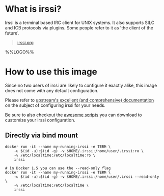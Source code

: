 # What is irssi?

Irssi is a terminal based IRC client for UNIX systems. It also supports SILC
and ICB protocols via plugins. Some people refer to it as 'the client of the
future'.

> [irssi.org](http://irssi.org)

%%LOGO%%

# How to use this image

Since no two users of irssi are likely to configure it exactly alike, this
image does not come with any default configuration.

Please refer to [upstream's excellent (and comprehensive)
documentation](http://irssi.org/documentation) on the subject of
configuring irssi for your needs.

Be sure to also checkout the [awesome
scripts](https://github.com/irssi/scripts.irssi.org) you can download to
customize your irssi configuration.

## Directly via bind mount

    docker run -it --name my-running-irssi -e TERM \
        -u $(id -u):$(id -g) -v $HOME/.irssi:/home/user/.irssi:ro \
        -v /etc/localtime:/etc/localtime:ro \
        irssi

    # in Docker 1.5 you can use the --read-only flag
    docker run -it --name my-running-irssi -e TERM \
        -u $(id -u):$(id -g) -v $HOME/.irssi:/home/user/.irssi --read-only \
        -v /etc/localtime:/etc/localtime \
        irssi

